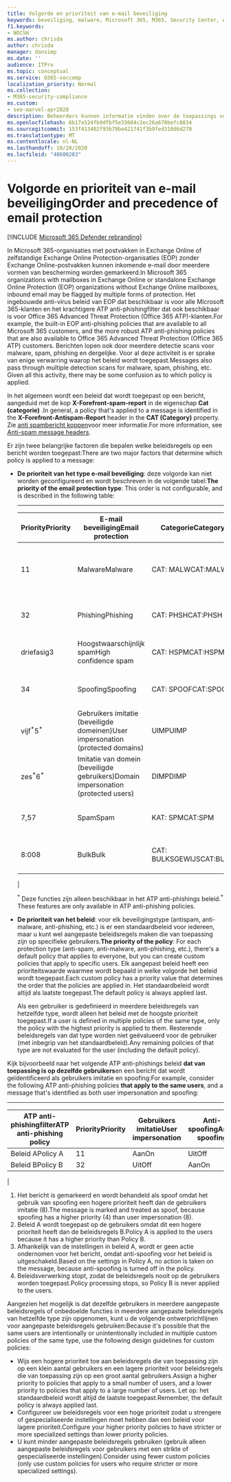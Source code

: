 ```yaml
---
title: Volgorde en prioriteit van e-mail beveiliging
keywords: beveiliging, malware, Microsoft 365, M365, Security Center, ATP, Microsoft Defender ATP, Office 365 ATP, Azure ATP
f1.keywords:
- NOCSH
ms.author: chrisda
author: chrisda
manager: dansimp
ms.date: ''
audience: ITPro
ms.topic: conceptual
ms.service: O365-seccomp
localization_priority: Normal
ms.collection:
- M365-security-compliance
ms.custom:
- seo-marvel-apr2020
description: Beheerders kunnen informatie vinden over de toepassings volgorde van beveiligingsregels in Exchange Online Protection (EOP) en de manier waarop de prioriteitswaarde in beveiligingsbeleid bepaalt welk beleid wordt toegepast.
ms.openlocfilehash: 6b17a524fb9dfbf5e33604c2ec26a678befc8834
ms.sourcegitcommit: 153f413402f93b79be421741f3b9fed318d6d270
ms.translationtype: MT
ms.contentlocale: nl-NL
ms.lasthandoff: 10/20/2020
ms.locfileid: "48600283"
---
```

# <a name="order-and-precedence-of-email-protection"></a><span data-ttu-id="a3921-104">Volgorde en prioriteit van e-mail beveiliging</span><span class="sxs-lookup"><span data-stu-id="a3921-104">Order and precedence of email protection</span></span>

[!INCLUDE [Microsoft 365 Defender rebranding](../includes/microsoft-defender-for-office.md)]


<span data-ttu-id="a3921-105">In Microsoft 365-organisaties met postvakken in Exchange Online of zelfstandige Exchange Online Protection-organisaties (EOP) zonder Exchange Online-postvakken kunnen inkomende e-mail door meerdere vormen van bescherming worden gemarkeerd.</span><span class="sxs-lookup"><span data-stu-id="a3921-105">In Microsoft 365 organizations with mailboxes in Exchange Online or standalone Exchange Online Protection (EOP) organizations without Exchange Online mailboxes, inbound email may be flagged by multiple forms of protection.</span></span> <span data-ttu-id="a3921-106">Het ingebouwde anti-virus beleid van EOP dat beschikbaar is voor alle Microsoft 365-klanten en het krachtigere ATP anti-phishingfilter dat ook beschikbaar is voor Office 365 Advanced Threat Protection (Office 365 ATP)-klanten.</span><span class="sxs-lookup"><span data-stu-id="a3921-106">For example, the built-in EOP anti-phishing policies that are available to all Microsoft 365 customers, and the more robust ATP anti-phishing policies that are also available to Office 365 Advanced Threat Protection (Office 365 ATP) customers.</span></span> <span data-ttu-id="a3921-107">Berichten lopen ook door meerdere detectie scans voor malware, spam, phishing en dergelijke. Voor al deze activiteit is er sprake van enige verwarring waarop het beleid wordt toegepast.</span><span class="sxs-lookup"><span data-stu-id="a3921-107">Messages also pass through multiple detection scans for malware, spam, phishing, etc. Given all this activity, there may be some confusion as to which policy is applied.</span></span>

<span data-ttu-id="a3921-108">In het algemeen wordt een beleid dat wordt toegepast op een bericht, aangeduid met de kop **X-Forefront-spam-report** in de eigenschap **Cat (categorie)** .</span><span class="sxs-lookup"><span data-stu-id="a3921-108">In general, a policy that's applied to a message is identified in the **X-Forefront-Antispam-Report** header in the **CAT (Category)** property.</span></span> <span data-ttu-id="a3921-109">Zie [anti spambericht koppen](anti-spam-message-headers.md)voor meer informatie.</span><span class="sxs-lookup"><span data-stu-id="a3921-109">For more information, see [Anti-spam message headers](anti-spam-message-headers.md).</span></span>

<span data-ttu-id="a3921-110">Er zijn twee belangrijke factoren die bepalen welke beleidsregels op een bericht worden toegepast:</span><span class="sxs-lookup"><span data-stu-id="a3921-110">There are two major factors that determine which policy is applied to a message:</span></span>

- <span data-ttu-id="a3921-111">**De prioriteit van het type e-mail beveiliging**: deze volgorde kan niet worden geconfigureerd en wordt beschreven in de volgende tabel:</span><span class="sxs-lookup"><span data-stu-id="a3921-111">**The priority of the email protection type**: This order is not configurable, and is described in the following table:</span></span>

  ****

  |<span data-ttu-id="a3921-112">Priority</span><span class="sxs-lookup"><span data-stu-id="a3921-112">Priority</span></span>|<span data-ttu-id="a3921-113">E-mail beveiliging</span><span class="sxs-lookup"><span data-stu-id="a3921-113">Email protection</span></span>|<span data-ttu-id="a3921-114">Categorie</span><span class="sxs-lookup"><span data-stu-id="a3921-114">Category</span></span>|<span data-ttu-id="a3921-115">Waar beheren</span><span class="sxs-lookup"><span data-stu-id="a3921-115">Where to manage</span></span>|
  |---|---|---|---|
  |<span data-ttu-id="a3921-116">1</span><span class="sxs-lookup"><span data-stu-id="a3921-116">1</span></span>|<span data-ttu-id="a3921-117">Malware</span><span class="sxs-lookup"><span data-stu-id="a3921-117">Malware</span></span>|<span data-ttu-id="a3921-118">CAT: MALW</span><span class="sxs-lookup"><span data-stu-id="a3921-118">CAT:MALW</span></span>|[<span data-ttu-id="a3921-119">Beleidsregels voor anti-malware configureren in EOP</span><span class="sxs-lookup"><span data-stu-id="a3921-119">Configure anti-malware policies in EOP</span></span>](configure-anti-malware-policies.md)|
  |<span data-ttu-id="a3921-120">3</span><span class="sxs-lookup"><span data-stu-id="a3921-120">2</span></span>|<span data-ttu-id="a3921-121">Phishing</span><span class="sxs-lookup"><span data-stu-id="a3921-121">Phishing</span></span>|<span data-ttu-id="a3921-122">CAT: PHSH</span><span class="sxs-lookup"><span data-stu-id="a3921-122">CAT:PHSH</span></span>|[<span data-ttu-id="a3921-123">Antispambeleid configureren in EOP</span><span class="sxs-lookup"><span data-stu-id="a3921-123">Configure anti-spam policies in EOP</span></span>](configure-your-spam-filter-policies.md)|
  |<span data-ttu-id="a3921-124">driefasig</span><span class="sxs-lookup"><span data-stu-id="a3921-124">3</span></span>|<span data-ttu-id="a3921-125">Hoogstwaarschijnlijk spam</span><span class="sxs-lookup"><span data-stu-id="a3921-125">High confidence spam</span></span>|<span data-ttu-id="a3921-126">CAT: HSPM</span><span class="sxs-lookup"><span data-stu-id="a3921-126">CAT:HSPM</span></span>|[<span data-ttu-id="a3921-127">Antispambeleid configureren in EOP</span><span class="sxs-lookup"><span data-stu-id="a3921-127">Configure anti-spam policies in EOP</span></span>](configure-your-spam-filter-policies.md)|
  |<span data-ttu-id="a3921-128">3</span><span class="sxs-lookup"><span data-stu-id="a3921-128">4</span></span>|<span data-ttu-id="a3921-129">Spoofing</span><span class="sxs-lookup"><span data-stu-id="a3921-129">Spoofing</span></span>|<span data-ttu-id="a3921-130">CAT: SPOOF</span><span class="sxs-lookup"><span data-stu-id="a3921-130">CAT:SPOOF</span></span>|[<span data-ttu-id="a3921-131">Spoof informatie configureren in EOP</span><span class="sxs-lookup"><span data-stu-id="a3921-131">Configure spoof intelligence in EOP</span></span>](learn-about-spoof-intelligence.md)|
  |<span data-ttu-id="a3921-132">vijf<sup>\*</sup></span><span class="sxs-lookup"><span data-stu-id="a3921-132">5<sup>\*</sup></span></span>|<span data-ttu-id="a3921-133">Gebruikers imitatie (beveiligde domeinen)</span><span class="sxs-lookup"><span data-stu-id="a3921-133">User impersonation (protected domains)</span></span>|<span data-ttu-id="a3921-134">UIMP</span><span class="sxs-lookup"><span data-stu-id="a3921-134">UIMP</span></span>|[<span data-ttu-id="a3921-135">ATP-beleid tegen phishing configureren</span><span class="sxs-lookup"><span data-stu-id="a3921-135">Configure ATP anti-phishing policies</span></span>](configure-atp-anti-phishing-policies.md)|
  |<span data-ttu-id="a3921-136">zes<sup>\*</sup></span><span class="sxs-lookup"><span data-stu-id="a3921-136">6<sup>\*</sup></span></span>|<span data-ttu-id="a3921-137">Imitatie van domein (beveiligde gebruikers)</span><span class="sxs-lookup"><span data-stu-id="a3921-137">Domain impersonation (protected users)</span></span>|<span data-ttu-id="a3921-138">DIMP</span><span class="sxs-lookup"><span data-stu-id="a3921-138">DIMP</span></span>|[<span data-ttu-id="a3921-139">ATP-beleid tegen phishing configureren</span><span class="sxs-lookup"><span data-stu-id="a3921-139">Configure ATP anti-phishing policies</span></span>](configure-atp-anti-phishing-policies.md)|
  |<span data-ttu-id="a3921-140">7,5</span><span class="sxs-lookup"><span data-stu-id="a3921-140">7</span></span>|<span data-ttu-id="a3921-141">Spam</span><span class="sxs-lookup"><span data-stu-id="a3921-141">Spam</span></span>|<span data-ttu-id="a3921-142">KAT: SPM</span><span class="sxs-lookup"><span data-stu-id="a3921-142">CAT:SPM</span></span>|[<span data-ttu-id="a3921-143">Antispambeleid configureren in EOP</span><span class="sxs-lookup"><span data-stu-id="a3921-143">Configure anti-spam policies in EOP</span></span>](configure-your-spam-filter-policies.md)|
  |<span data-ttu-id="a3921-144">8:00</span><span class="sxs-lookup"><span data-stu-id="a3921-144">8</span></span>|<span data-ttu-id="a3921-145">Bulk</span><span class="sxs-lookup"><span data-stu-id="a3921-145">Bulk</span></span>|<span data-ttu-id="a3921-146">CAT: BULKSGEWIJS</span><span class="sxs-lookup"><span data-stu-id="a3921-146">CAT:BULK</span></span>|[<span data-ttu-id="a3921-147">Antispambeleid configureren in EOP</span><span class="sxs-lookup"><span data-stu-id="a3921-147">Configure anti-spam policies in EOP</span></span>](configure-your-spam-filter-policies.md)|
  |

  <span data-ttu-id="a3921-148"><sup>\*</sup> Deze functies zijn alleen beschikbaar in het ATP anti-phishings beleid.</span><span class="sxs-lookup"><span data-stu-id="a3921-148"><sup>\*</sup> These features are only available in ATP anti-phishing policies.</span></span>

- <span data-ttu-id="a3921-149">**De prioriteit van het beleid**: voor elk beveiligingstype (antispam, anti-malware, anti-phishing, etc.) is er een standaardbeleid voor iedereen, maar u kunt wel aangepaste beleidsregels maken die van toepassing zijn op specifieke gebruikers.</span><span class="sxs-lookup"><span data-stu-id="a3921-149">**The priority of the policy**: For each protection type (anti-spam, anti-malware, anti-phishing, etc.), there's a default policy that applies to everyone, but you can create custom policies that apply to specific users.</span></span> <span data-ttu-id="a3921-150">Elk aangepast beleid heeft een prioriteitswaarde waarmee wordt bepaald in welke volgorde het beleid wordt toegepast.</span><span class="sxs-lookup"><span data-stu-id="a3921-150">Each custom policy has a priority value that determines the order that the policies are applied in.</span></span> <span data-ttu-id="a3921-151">Het standaardbeleid wordt altijd als laatste toegepast.</span><span class="sxs-lookup"><span data-stu-id="a3921-151">The default policy is always applied last.</span></span>

  <span data-ttu-id="a3921-152">Als een gebruiker is gedefinieerd in meerdere beleidsregels van hetzelfde type, wordt alleen het beleid met de hoogste prioriteit toegepast.</span><span class="sxs-lookup"><span data-stu-id="a3921-152">If a user is defined in multiple policies of the same type, only the policy with the highest priority is applied to them.</span></span> <span data-ttu-id="a3921-153">Resterende beleidsregels van dat type worden niet geëvalueerd voor de gebruiker (met inbegrip van het standaardbeleid).</span><span class="sxs-lookup"><span data-stu-id="a3921-153">Any remaining policies of that type are not evaluated for the user (including the default policy).</span></span>

<span data-ttu-id="a3921-154">Kijk bijvoorbeeld naar het volgende ATP anti-phishings beleid **dat van toepassing is op dezelfde gebruikers**en een bericht dat wordt geïdentificeerd als gebruikers imitatie en spoofing:</span><span class="sxs-lookup"><span data-stu-id="a3921-154">For example, consider the following ATP anti-phishing policies **that apply to the same users**, and a message that's identified as both user impersonation and spoofing:</span></span>

  ****

  |<span data-ttu-id="a3921-155">ATP anti-phishingfilter</span><span class="sxs-lookup"><span data-stu-id="a3921-155">ATP anti-phishing policy</span></span>|<span data-ttu-id="a3921-156">Priority</span><span class="sxs-lookup"><span data-stu-id="a3921-156">Priority</span></span>|<span data-ttu-id="a3921-157">Gebruikers imitatie</span><span class="sxs-lookup"><span data-stu-id="a3921-157">User impersonation</span></span>|<span data-ttu-id="a3921-158">Anti-spoofing</span><span class="sxs-lookup"><span data-stu-id="a3921-158">Anti-spoofing</span></span>|
  |---|---|---|---|
  |<span data-ttu-id="a3921-159">Beleid A</span><span class="sxs-lookup"><span data-stu-id="a3921-159">Policy A</span></span>|<span data-ttu-id="a3921-160">1</span><span class="sxs-lookup"><span data-stu-id="a3921-160">1</span></span>|<span data-ttu-id="a3921-161">Aan</span><span class="sxs-lookup"><span data-stu-id="a3921-161">On</span></span>|<span data-ttu-id="a3921-162">Uit</span><span class="sxs-lookup"><span data-stu-id="a3921-162">Off</span></span>|
  |<span data-ttu-id="a3921-163">Beleid B</span><span class="sxs-lookup"><span data-stu-id="a3921-163">Policy B</span></span>|<span data-ttu-id="a3921-164">3</span><span class="sxs-lookup"><span data-stu-id="a3921-164">2</span></span>|<span data-ttu-id="a3921-165">Uit</span><span class="sxs-lookup"><span data-stu-id="a3921-165">Off</span></span>|<span data-ttu-id="a3921-166">Aan</span><span class="sxs-lookup"><span data-stu-id="a3921-166">On</span></span>|
  |

1. <span data-ttu-id="a3921-167">Het bericht is gemarkeerd en wordt behandeld als spoof omdat het gebruik van spoofing een hogere prioriteit heeft dan de gebruikers imitatie (8).</span><span class="sxs-lookup"><span data-stu-id="a3921-167">The message is marked and treated as spoof, because spoofing has a higher priority (4) than user impersonation (8).</span></span>
2. <span data-ttu-id="a3921-168">Beleid A wordt toegepast op de gebruikers omdat dit een hogere prioriteit heeft dan de beleidsregels B.</span><span class="sxs-lookup"><span data-stu-id="a3921-168">Policy A is applied to the users because it has a higher priority than Policy B.</span></span>
3. <span data-ttu-id="a3921-169">Afhankelijk van de instellingen in beleid A, wordt er geen actie ondernomen voor het bericht, omdat anti-spoofing voor het beleid is uitgeschakeld.</span><span class="sxs-lookup"><span data-stu-id="a3921-169">Based on the settings in Policy A, no action is taken on the message, because anti-spoofing is turned off in the policy.</span></span>
4. <span data-ttu-id="a3921-170">Beleidsverwerking stopt, zodat de beleidsregels nooit op de gebruikers worden toegepast.</span><span class="sxs-lookup"><span data-stu-id="a3921-170">Policy processing stops, so Policy B is never applied to the users.</span></span>

<span data-ttu-id="a3921-171">Aangezien het mogelijk is dat dezelfde gebruikers in meerdere aangepaste beleidsregels of onbedoelde functies in meerdere aangepaste beleidsregels van hetzelfde type zijn opgenomen, kunt u de volgende ontwerprichtlijnen voor aangepaste beleidsregels gebruiken:</span><span class="sxs-lookup"><span data-stu-id="a3921-171">Because it's possible that the same users are intentionally or unintentionally included in multiple custom policies of the same type, use the following design guidelines for custom policies:</span></span>

- <span data-ttu-id="a3921-172">Wijs een hogere prioriteit toe aan beleidsregels die van toepassing zijn op een klein aantal gebruikers en een lagere prioriteit voor beleidsregels die van toepassing zijn op een groot aantal gebruikers.</span><span class="sxs-lookup"><span data-stu-id="a3921-172">Assign a higher priority to policies that apply to a small number of users, and a lower priority to policies that apply to a large number of users.</span></span> <span data-ttu-id="a3921-173">Let op: het standaardbeleid wordt altijd de laatste toegepast.</span><span class="sxs-lookup"><span data-stu-id="a3921-173">Remember, the default policy is always applied last.</span></span>
- <span data-ttu-id="a3921-174">Configureer uw beleidsregels voor een hoge prioriteit zodat u strengere of gespecialiseerde instellingen moet hebben dan een beleid voor lagere prioriteit.</span><span class="sxs-lookup"><span data-stu-id="a3921-174">Configure your higher priority policies to have stricter or more specialized settings than lower priority policies.</span></span>
- <span data-ttu-id="a3921-175">U kunt minder aangepaste beleidsregels gebruiken (gebruik alleen aangepaste beleidsregels voor gebruikers met een strikte of gespecialiseerde instellingen).</span><span class="sxs-lookup"><span data-stu-id="a3921-175">Consider using fewer custom policies (only use custom policies for users who require stricter or more specialized settings).</span></span>
